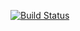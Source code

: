 [![Build Status](https://secure.travis-ci.org/jurgens/flickbar2.png)](http://travis-ci.org/jurgens]/flickbar2)
